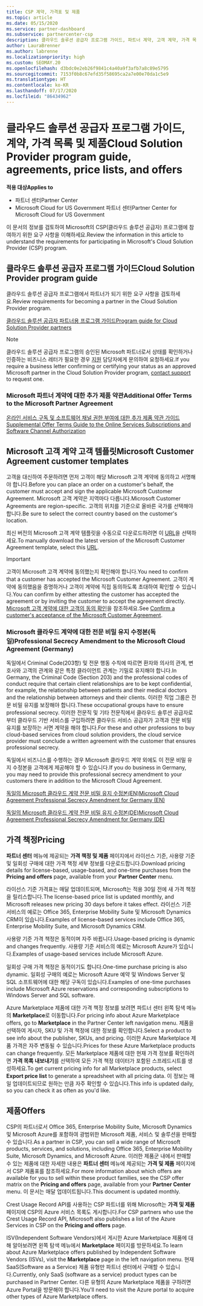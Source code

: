 ```yaml
---
title: CSP 계약, 가격표 및 제품
ms.topic: article
ms.date: 05/15/2020
ms.service: partner-dashboard
ms.subservice: partnercenter-csp
description: 클라우드 솔루션 공급자 프로그램 가이드, 파트너 계약, 고객 계약, 가격 목록 및 제품 링크에 대한 링크를 찾습니다.
author: LauraBrenner
ms.author: labrenne
ms.localizationpriority: high
ms.custom: SEOMAY.20
ms.openlocfilehash: d3bdc0e2eb26f9841c4a40a9f3afb7a8c89e5795
ms.sourcegitcommit: 7153f0b8c67efd35f58695ca2a7e00e70da1c5e9
ms.translationtype: HT
ms.contentlocale: ko-KR
ms.lasthandoff: 07/17/2020
ms.locfileid: "86434962"
---
```

# <a name="cloud-solution-provider-program-guide-agreements-price-lists-and-offers"></a><span data-ttu-id="c0d20-103">클라우드 솔루션 공급자 프로그램 가이드, 계약, 가격 목록 및 제품</span><span class="sxs-lookup"><span data-stu-id="c0d20-103">Cloud Solution Provider program guide, agreements, price lists, and offers</span></span>

<span data-ttu-id="c0d20-104">**적용 대상**</span><span class="sxs-lookup"><span data-stu-id="c0d20-104">**Applies to**</span></span>

- <span data-ttu-id="c0d20-105">파트너 센터</span><span class="sxs-lookup"><span data-stu-id="c0d20-105">Partner Center</span></span>
- <span data-ttu-id="c0d20-106">Microsoft Cloud for US Government 파트너 센터</span><span class="sxs-lookup"><span data-stu-id="c0d20-106">Partner Center for Microsoft Cloud for US Government</span></span>


<span data-ttu-id="c0d20-107">이 문서의 정보를 검토하여 Microsoft의 CSP(클라우드 솔루션 공급자) 프로그램에 참여하기 위한 요구 사항을 이해하세요.</span><span class="sxs-lookup"><span data-stu-id="c0d20-107">Review the information in this article to understand the requirements for participating in Microsoft's Cloud Solution Provider (CSP) program.</span></span>

## <a name="cloud-solution-provider-program-guide"></a><span data-ttu-id="c0d20-108">클라우드 솔루션 공급자 프로그램 가이드</span><span class="sxs-lookup"><span data-stu-id="c0d20-108">Cloud Solution Provider program guide</span></span>

<span data-ttu-id="c0d20-109">클라우드 솔루션 공급자 프로그램에서 파트너가 되기 위한 요구 사항을 검토하세요.</span><span class="sxs-lookup"><span data-stu-id="c0d20-109">Review requirements for becoming a partner in the Cloud Solution Provider program.</span></span>

[<span data-ttu-id="c0d20-110">클라우드 솔루션 공급자 파트너용 프로그램 가이드</span><span class="sxs-lookup"><span data-stu-id="c0d20-110">Program guide for Cloud Solution Provider partners</span></span>](https://go.microsoft.com/fwlink/p/?LinkId=617100)

>[!Note]
><span data-ttu-id="c0d20-111">클라우드 솔루션 공급자 프로그램의 승인된 Microsoft 파트너로서 상태를 확인하거나 인증하는 비즈니스 레터가 필요한 경우 [지원](https://partner.microsoft.com/pcv/servicerequests/create) 담당자에게 문의하여 요청하세요.</span><span class="sxs-lookup"><span data-stu-id="c0d20-111">If you require a business letter confirming or certifying your status as an approved Microsoft partner in the Cloud Solution Provider program, [contact support](https://partner.microsoft.com/pcv/servicerequests/create) to request one.</span></span>

### <a name="additional-offer-terms-to-the-microsoft-partner-agreement"></a><span data-ttu-id="c0d20-112">Microsoft 파트너 계약에 대한 추가 제품 약관</span><span class="sxs-lookup"><span data-stu-id="c0d20-112">Additional Offer Terms to the Microsoft Partner Agreement</span></span>

[<span data-ttu-id="c0d20-113">온라인 서비스 구독 및 소프트웨어 채널 권한 부여에 대한 추가 제품 약관 가이드</span><span class="sxs-lookup"><span data-stu-id="c0d20-113">Supplemental Offer Terms Guide to the Online Services Subscriptions and Software Channel Authorization</span></span>](https://query.prod.cms.rt.microsoft.com/cms/api/am/binary/RE3NOo7)

## <a name="microsoft-customer-agreement-customer-templates"></a><span data-ttu-id="c0d20-114">Microsoft 고객 계약 고객 템플릿</span><span class="sxs-lookup"><span data-stu-id="c0d20-114">Microsoft Customer Agreement customer templates</span></span>

<span data-ttu-id="c0d20-115">고객을 대신하여 주문하려면 먼저 고객이 해당 Microsoft 고객 계약에 동의하고 서명해야 합니다.</span><span class="sxs-lookup"><span data-stu-id="c0d20-115">Before you can place an order on a customer's behalf, the customer must accept and sign the applicable Microsoft Customer Agreement.</span></span> <span data-ttu-id="c0d20-116">Microsoft 고객 계약은 지역마다 다릅니다.</span><span class="sxs-lookup"><span data-stu-id="c0d20-116">Microsoft Customer Agreements are region-specific.</span></span> <span data-ttu-id="c0d20-117">고객의 위치를 기준으로 올바른 국가를 선택해야 합니다.</span><span class="sxs-lookup"><span data-stu-id="c0d20-117">Be sure to select the correct country based on the customer's location.</span></span>

<span data-ttu-id="c0d20-118">최신 버전의 Microsoft 고객 계약 템플릿을 수동으로 다운로드하려면 이 [URL](https://aka.ms/customeragreement)을 선택하세요.</span><span class="sxs-lookup"><span data-stu-id="c0d20-118">To manually download the latest version of the Microsoft Customer Agreement template, select this [URL](https://aka.ms/customeragreement).</span></span>

>[!IMPORTANT]
><span data-ttu-id="c0d20-119">고객이 Microsoft 고객 계약에 동의했는지 확인해야 합니다.</span><span class="sxs-lookup"><span data-stu-id="c0d20-119">You need to confirm that a customer has accepted the Microsoft Customer Agreement.</span></span> <span data-ttu-id="c0d20-120">고객이 계약에 동의했음을 증명하거나 고객이 계약에 직접 동의하도록 초대하여 확인할 수 있습니다.</span><span class="sxs-lookup"><span data-stu-id="c0d20-120">You can confirm by either attesting the customer has accepted the agreement or by inviting the customer to accept the agreement directly.</span></span> <span data-ttu-id="c0d20-121">[Microsoft 고객 계약에 대한 고객의 동의 확인](confirm-customer-agreement.md)을 참조하세요.</span><span class="sxs-lookup"><span data-stu-id="c0d20-121">See [Confirm a customer's acceptance of the Microsoft Customer Agreement](confirm-customer-agreement.md).</span></span>

### <a name="professional-secrecy-amendment-to-the-microsoft-cloud-agreement-germany"></a><span data-ttu-id="c0d20-122">Microsoft 클라우드 계약에 대한 전문 비밀 유지 수정본(독일)</span><span class="sxs-lookup"><span data-stu-id="c0d20-122">Professional Secrecy Amendment to the Microsoft Cloud Agreement (Germany)</span></span>

<span data-ttu-id="c0d20-123">독일에서 Criminal Code(203항) 및 전문 행동 수칙에 따르면 환자와 의사의 관계, 변호사와 고객의 관계와 같은 특정 클라이언트 관계는 기밀로 유지해야 합니다.</span><span class="sxs-lookup"><span data-stu-id="c0d20-123">In Germany, the Criminal Code (Section 203) and the professional codes of conduct require that certain client relationships are to be kept confidential, for example, the relationship between patients and their medical doctors and the relationship between attorneys and their clients.</span></span> <span data-ttu-id="c0d20-124">이러한 직업 그룹은 전문 비밀 유지를 보장해야 합니다.</span><span class="sxs-lookup"><span data-stu-id="c0d20-124">These occupational groups have to ensure professional secrecy.</span></span> <span data-ttu-id="c0d20-125">이러한 전문직 및 기타 전문직에서 클라우드 솔루션 공급자로부터 클라우드 기반 서비스를 구입하려면 클라우드 서비스 공급자가 고객과 전문 비밀 유지를 보장하는 서면 계약을 해야 합니다.</span><span class="sxs-lookup"><span data-stu-id="c0d20-125">For these and other professions to buy cloud-based services from cloud solution providers, the cloud service provider must conclude a written agreement with the customer that ensures professional secrecy.</span></span>

<span data-ttu-id="c0d20-126">독일에서 비즈니스를 수행하는 경우 Microsoft 클라우드 계약 외에도 이 전문 비밀 유지 수정본을 고객에게 제공해야 할 수 있습니다.</span><span class="sxs-lookup"><span data-stu-id="c0d20-126">If you do business in Germany, you may need to provide this professional secrecy amendment to your customers there in addition to the Microsoft Cloud Agreement.</span></span>

[<span data-ttu-id="c0d20-127">독일의 Microsoft 클라우드 계약 전문 비밀 유지 수정본(EN)</span><span class="sxs-lookup"><span data-stu-id="c0d20-127">Microsoft Cloud Agreement Professional Secrecy Amendment for Germany (EN)</span></span>](https://go.microsoft.com/fwlink/?linkid=2030827&clcid=0x409)

[<span data-ttu-id="c0d20-128">독일의 Microsoft 클라우드 계약 전문 비밀 유지 수정본(DE)</span><span class="sxs-lookup"><span data-stu-id="c0d20-128">Microsoft Cloud Agreement Professional Secrecy Amendment for Germany (DE)</span></span>](https://go.microsoft.com/fwlink/?linkid=2030827&clcid=0x407)

## <a name="pricing"></a><span data-ttu-id="c0d20-129">가격 책정</span><span class="sxs-lookup"><span data-stu-id="c0d20-129">Pricing</span></span>

<span data-ttu-id="c0d20-130">**파트너 센터** 메뉴에 제공되는 **가격 책정 및 제품** 페이지에서 라이선스 기준, 사용량 기준 및 일회성 구매에 대한 가격 책정 세부 정보를 다운로드합니다.</span><span class="sxs-lookup"><span data-stu-id="c0d20-130">Download pricing details for license-based, usage-based, and one-time purchases from the **Pricing and offers** page, available from your **Partner Center** menu.</span></span>

<span data-ttu-id="c0d20-131">라이선스 기준 가격표는 매달 업데이트되며, Microsoft는 적용 30일 전에 새 가격 책정을 릴리스합니다.</span><span class="sxs-lookup"><span data-stu-id="c0d20-131">The license-based price list is updated monthly, and Microsoft releases new pricing 30 days before it takes effect.</span></span> <span data-ttu-id="c0d20-132">라이선스 기준 서비스의 예로는 Office 365, Enterprise Mobility Suite 및 Microsoft Dynamics CRM이 있습니다.</span><span class="sxs-lookup"><span data-stu-id="c0d20-132">Examples of license-based services include Office 365, Enterprise Mobility Suite, and Microsoft Dynamics CRM.</span></span> 

<span data-ttu-id="c0d20-133">사용량 기준 가격 책정은 동적이며 자주 바뀝니다.</span><span class="sxs-lookup"><span data-stu-id="c0d20-133">Usage-based pricing is dynamic and changes frequently.</span></span> <span data-ttu-id="c0d20-134">사용량 기준 서비스의 예로는 Microsoft Azure가 있습니다.</span><span class="sxs-lookup"><span data-stu-id="c0d20-134">Examples of usage-based services include Microsoft Azure.</span></span>

<span data-ttu-id="c0d20-135">일회성 구매 가격 책정은 동적이기도 합니다.</span><span class="sxs-lookup"><span data-stu-id="c0d20-135">One-time purchase pricing is also dynamic.</span></span> <span data-ttu-id="c0d20-136">일회성 구매의 예로는 Microsoft Azure 예약 및 Windows Server 및 SQL 소프트웨어에 대한 해당 구독이 있습니다.</span><span class="sxs-lookup"><span data-stu-id="c0d20-136">Examples of one-time purchases include Microsoft Azure reservations and corresponding subscriptions to Windows Server and SQL software.</span></span>

<span data-ttu-id="c0d20-137">Azure Marketplace 제품에 대한 가격 책정 정보를 보려면 파트너 센터 왼쪽 탐색 메뉴의 **Marketplace**로 이동합니다.</span><span class="sxs-lookup"><span data-stu-id="c0d20-137">For pricing info about Azure Marketplace offers, go to **Marketplace** in the Partner Center left navigation menu.</span></span> <span data-ttu-id="c0d20-138">제품을 선택하여 게시자, SKU 및 가격 책정에 대한 정보를 확인합니다.</span><span class="sxs-lookup"><span data-stu-id="c0d20-138">Select a product to see info about the publisher, SKUs, and pricing.</span></span> <span data-ttu-id="c0d20-139">이러한 Azure Marketplace 제품 가격은 자주 변동될 수 있습니다.</span><span class="sxs-lookup"><span data-stu-id="c0d20-139">Prices for these Azure Marketplace products can change frequently.</span></span> <span data-ttu-id="c0d20-140">모든 Marketplace 제품에 대한 현재 가격 정보를 확인하려면 **가격 목록 내보내기**를 선택하여 모든 가격 책정 데이터가 포함된 스프레드시트를 생성하세요.</span><span class="sxs-lookup"><span data-stu-id="c0d20-140">To get current pricing info for all Marketplace products, select **Export price list** to generate a spreadsheet with all pricing data.</span></span> <span data-ttu-id="c0d20-141">이 정보는 매일 업데이트되므로 원하는 만큼 자주 확인할 수 있습니다.</span><span class="sxs-lookup"><span data-stu-id="c0d20-141">This info is updated daily, so you can check it as often as you'd like.</span></span>

## <a name="offers"></a><span data-ttu-id="c0d20-142">제품</span><span class="sxs-lookup"><span data-stu-id="c0d20-142">Offers</span></span>

<span data-ttu-id="c0d20-143">CSP의 파트너로서 Office 365, Enterprise Mobility Suite, Microsoft Dynamics 및 Microsoft Azure를 포함하여 광범위한 Microsoft 제품, 서비스 및 솔루션을 판매할 수 있습니다.</span><span class="sxs-lookup"><span data-stu-id="c0d20-143">As a partner in CSP, you can sell a wide range of Microsoft products, services, and solutions, including Office 365, Enterprise Mobility Suite, Microsoft Dynamics, and Microsoft Azure.</span></span> <span data-ttu-id="c0d20-144">이러한 제품군 내에서 판매할 수 있는 제품에 대한 자세한 내용은 **파트너 센터** 메뉴에 제공되는 **가격 및 제품** 페이지에서 CSP 제품표를 참조하세요.</span><span class="sxs-lookup"><span data-stu-id="c0d20-144">For more information about which offers are available for you to sell within these product families, see the CSP offer matrix on the **Pricing and offers** page, available from your **Partner Center** menu.</span></span> <span data-ttu-id="c0d20-145">이 문서는 매달 업데이트됩니다.</span><span class="sxs-lookup"><span data-stu-id="c0d20-145">This document is updated monthly.</span></span>

<span data-ttu-id="c0d20-146">Crest Usage Record API를 사용하는 CSP 파트너를 위해 Microsoft는 **가격 및 제품** 페이지에 CSP의 Azure 서비스 목록도 게시합니다.</span><span class="sxs-lookup"><span data-stu-id="c0d20-146">For CSP partners who use the Crest Usage Record API, Microsoft also publishes a list of the Azure Services in CSP on the **Pricing and offers** page.</span></span>

<span data-ttu-id="c0d20-147">ISV(Independent Software Vendors)에서 게시한 Azure Marketplace 제품에 대해 알아보려면 왼쪽 탐색 메뉴에서 **Marketplace** 페이지를 방문하세요.</span><span class="sxs-lookup"><span data-stu-id="c0d20-147">To learn about Azure Marketplace offers published by Independent Software Vendors  (ISVs), visit the **Marketplace** page in the left navigation menu.</span></span> <span data-ttu-id="c0d20-148">현재 SaaS(Software as a Service) 제품 유형만 파트너 센터에서 구매할 수 있습니다.</span><span class="sxs-lookup"><span data-stu-id="c0d20-148">Currently, only SaaS (software as a service) product types can be purchased in Partner Center.</span></span> <span data-ttu-id="c0d20-149">다른 유형의 Azure Marketplace 제품을 구하려면 Azure Portal을 방문해야 합니다.</span><span class="sxs-lookup"><span data-stu-id="c0d20-149">You'll need to visit the Azure portal to acquire other types of Azure Marketplace offers.</span></span>
